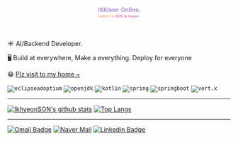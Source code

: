 <p align="center"><a href="https://ikkison.github.io"><img width="20%" alt="IKKIson Online." src="./assets/IKKIson_online_banner.png" /></a></p>

<br />

☀️ AI/Backend Developer.

🖥️ Build at everywhere, Make a everything. Deploy for everyone

😁 [Plz visit to my home ~](https://ikkison.github.io)

<code><img height="20" alt="eclipseadoptium" src="https://img.shields.io/badge/-FF1464?style=for-the-badge&logo=eclipseadoptium&logoColor=white"></code>
<code><img height="20" alt="openjdk" src="https://img.shields.io/badge/-000000?style=for-the-badge&logo=openjdk&logoColor=white"></code>
<code><img height="20" alt="kotlin" src="https://img.shields.io/badge/-7F52FF?style=for-the-badge&logo=kotlin&logoColor=white"></code>
<code><img height="20" alt="spring" src="https://img.shields.io/badge/-6DB33F?style=for-the-badge&logo=spring&logoColor=white"></code>
<code><img height="20" alt="springboot" src="https://img.shields.io/badge/-6DB33F?style=for-the-badge&logo=springboot&logoColor=white"></code>
<code><img height="20" alt="vert.x" src="https://img.shields.io/badge/-782A90?style=for-the-badge&logo=eclipsevertdotx"></code>

---

[![IkhyeonSON's github stats](https://github-readme-stats.vercel.app/api?username=IKKIson&count_private=true&theme=chartreuse-ambient_gradient&show_icons=true)](https://github.com/anuraghazra/github-readme-stats) [![Top Langs](https://github-readme-stats.vercel.app/api/top-langs/?username=IKKIson&layout=compact&hide=css,html,javascript)](https://github.com/anuraghazra/github-readme-stats)

---

[![Gmail Badge](https://img.shields.io/badge/Gmail-d14836?style=for-the-badge&logo=Gmail&logoColor=white&link=mailto:shout2517@gmail.com)](mailto:shout2517@gmail.com) [![Naver Mail](https://img.shields.io/badge/naver-03C75A?style=for-the-badge&logo=naver&logoColor=white)](mailto:shout2517@naver.com) [![Linkedin Badge](https://img.shields.io/badge/-LinkedIn-blue?style=for-the-badge&logo=logmein&logoColor=white&link=https://www.linkedin.com/in/ikhyeon-son-a81487131/)](https://www.linkedin.com/in/ikhyeon-son-a81487131/)
